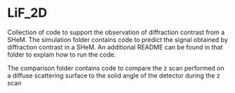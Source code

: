 # LiF_2D
Collection of code to support the observation of diffraction contrast from a SHeM. 
The simulation folder contains code to predict the signal obtained by diffraction contrast in a SHeM.
An additional README can be found in that folder to explain how to run the code.

The comparison folder contains code to compare the z scan performed on a diffuse scattering surface to the solid angle of the detector
during the z scan
